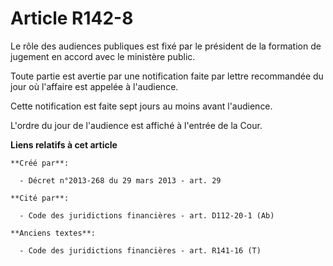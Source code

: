 # Article R142-8

Le rôle des audiences publiques est fixé par le président de la formation de jugement en accord avec le ministère public. 

Toute partie est avertie par une notification faite par lettre recommandée du jour où l'affaire est appelée à l'audience. 

Cette notification est faite sept jours au moins avant l'audience. 

L'ordre du jour de l'audience est affiché à l'entrée de la Cour.

**Liens relatifs à cet article**

	**Créé par**:

	  - Décret n°2013-268 du 29 mars 2013 - art. 29

	**Cité par**:

	  - Code des juridictions financières - art. D112-20-1 (Ab)

	**Anciens textes**:

	  - Code des juridictions financières - art. R141-16 (T)
